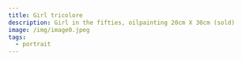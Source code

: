 ```yaml
---
title: Girl tricolore
description: Girl in the fifties, oilpainting 20cm X 30cm (sold)
image: /img/image0.jpeg
tags:
  - portrait
---
```


